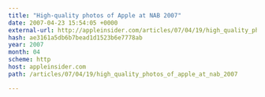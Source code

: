 ```yaml
---
title: "High-quality photos of Apple at NAB 2007"
date: 2007-04-23 15:54:05 +0000
external-url: http://appleinsider.com/articles/07/04/19/high_quality_photos_of_apple_at_nab_2007
hash: ae3161a5db6b7bead1d1523b6e7778ab
year: 2007
month: 04
scheme: http
host: appleinsider.com
path: /articles/07/04/19/high_quality_photos_of_apple_at_nab_2007

---
```



